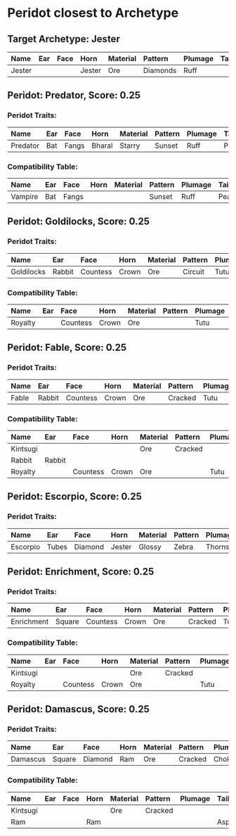 # Peridot closest to Archetype

## Target Archetype: Jester
| Name   | Ear  | Face | Horn   | Material | Pattern  | Plumage | Tail |
| :----- | :--- | :--- | :----- | :------- | :------- | :------ | :--- |
| Jester |      |      | Jester | Ore      | Diamonds | Ruff    |      |

## Peridot: Predator, Score: 0.25

### Peridot Traits:
| Name     | Ear  | Face  | Horn   | Material | Pattern | Plumage | Tail    |
| :------- | :--- | :---- | :----- | :------- | :------ | :------ | :------ |
| Predator | Bat  | Fangs | Bharal | Starry   | Sunset  | Ruff    | Peacock |

### Compatibility Table:
| Name    | Ear  | Face  | Horn | Material | Pattern | Plumage | Tail    |
| :------ | :--- | :---- | :--- | :------- | :------ | :------ | :------ |
| Vampire | Bat  | Fangs |      |          | Sunset  | Ruff    | Peacock |

## Peridot: Goldilocks, Score: 0.25

### Peridot Traits:
| Name       | Ear    | Face     | Horn  | Material | Pattern | Plumage | Tail    |
| :--------- | :----- | :------- | :---- | :------- | :------ | :------ | :------ |
| Goldilocks | Rabbit | Countess | Crown | Ore      | Circuit | Tutu    | Ribcage |

### Compatibility Table:
| Name    | Ear  | Face     | Horn  | Material | Pattern | Plumage | Tail |
| :------ | :--- | :------- | :---- | :------- | :------ | :------ | :--- |
| Royalty |      | Countess | Crown | Ore      |         | Tutu    |      |

## Peridot: Fable, Score: 0.25

### Peridot Traits:
| Name  | Ear    | Face     | Horn  | Material | Pattern | Plumage | Tail   |
| :---- | :----- | :------- | :---- | :------- | :------ | :------ | :----- |
| Fable | Rabbit | Countess | Crown | Ore      | Cracked | Tutu    | Rabbit |

### Compatibility Table:
| Name     | Ear    | Face     | Horn  | Material | Pattern | Plumage | Tail   |
| :------- | :----- | :------- | :---- | :------- | :------ | :------ | :----- |
| Kintsugi |        |          |       | Ore      | Cracked |         |        |
| Rabbit   | Rabbit |          |       |          |         |         | Rabbit |
| Royalty  |        | Countess | Crown | Ore      |         | Tutu    |        |

## Peridot: Escorpio, Score: 0.25

### Peridot Traits:
| Name     | Ear   | Face    | Horn   | Material | Pattern | Plumage | Tail      |
| :------- | :---- | :------ | :----- | :------- | :------ | :------ | :-------- |
| Escorpio | Tubes | Diamond | Jester | Glossy   | Zebra   | Thorns  | Scalloped |

## Peridot: Enrichment, Score: 0.25

### Peridot Traits:
| Name       | Ear    | Face     | Horn  | Material | Pattern | Plumage | Tail      |
| :--------- | :----- | :------- | :---- | :------- | :------ | :------ | :-------- |
| Enrichment | Square | Countess | Crown | Ore      | Cracked | Tutu    | Asparagus |

### Compatibility Table:
| Name     | Ear  | Face     | Horn  | Material | Pattern | Plumage | Tail |
| :------- | :--- | :------- | :---- | :------- | :------ | :------ | :--- |
| Kintsugi |      |          |       | Ore      | Cracked |         |      |
| Royalty  |      | Countess | Crown | Ore      |         | Tutu    |      |

## Peridot: Damascus, Score: 0.25

### Peridot Traits:
| Name     | Ear    | Face    | Horn | Material | Pattern | Plumage | Tail      |
| :------- | :----- | :------ | :--- | :------- | :------ | :------ | :-------- |
| Damascus | Square | Diamond | Ram  | Ore      | Cracked | Choker  | Asparagus |

### Compatibility Table:
| Name     | Ear  | Face | Horn | Material | Pattern | Plumage | Tail      |
| :------- | :--- | :--- | :--- | :------- | :------ | :------ | :-------- |
| Kintsugi |      |      |      | Ore      | Cracked |         |           |
| Ram      |      |      | Ram  |          |         |         | Asparagus |
